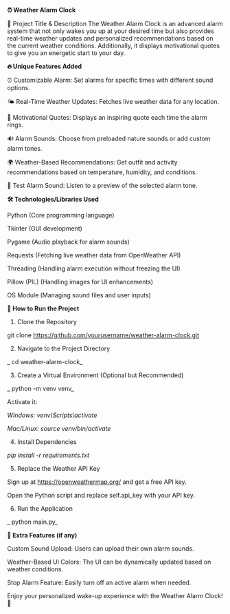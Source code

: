 **⏰ Weather Alarm Clock**

📌 Project Title & Description
The Weather Alarm Clock is an advanced alarm system that not only wakes you up at your desired time but also provides real-time weather updates and personalized recommendations based on the current weather conditions. Additionally, it displays motivational quotes to give you an energetic start to your day.




**🔥 Unique Features Added**

⏰ Customizable Alarm: Set alarms for specific times with different sound options.

🌤 Real-Time Weather Updates: Fetches live weather data for any location.

📜 Motivational Quotes: Displays an inspiring quote each time the alarm rings.

🔊 Alarm Sounds: Choose from preloaded nature sounds or add custom alarm tones.

🌍 Weather-Based Recommendations: Get outfit and activity recommendations based on temperature, humidity, and conditions.

🎵 Test Alarm Sound: Listen to a preview of the selected alarm tone.




**🛠 Technologies/Libraries Used**

Python (Core programming language)

Tkinter (GUI development)

Pygame (Audio playback for alarm sounds)

Requests (Fetching live weather data from OpenWeather API)

Threading (Handling alarm execution without freezing the UI)

Pillow (PIL) (Handling images for UI enhancements)

OS Module (Managing sound files and user inputs)




**🚀 How to Run the Project**

1. Clone the Repository

 git clone https://github.com/yourusername/weather-alarm-clock.git

2. Navigate to the Project Directory

_ cd weather-alarm-clock_

3. Create a Virtual Environment (Optional but Recommended)

_ python -m venv venv_

Activate it:

_Windows: venv\Scripts\activate_

_Mac/Linux: source venv/bin/activate_

4. Install Dependencies

 _pip install -r requirements.txt_

5. Replace the Weather API Key

Sign up at https://openweathermap.org/ and get a free API key.

Open the Python script and replace self.api_key with your API key.

6. Run the Application

_ python main.py_



**🤖 Extra Features (if any)**

Custom Sound Upload: Users can upload their own alarm sounds.

Weather-Based UI Colors: The UI can be dynamically updated based on weather conditions.

Stop Alarm Feature: Easily turn off an active alarm when needed.

Enjoy your personalized wake-up experience with the Weather Alarm Clock! 🚀



